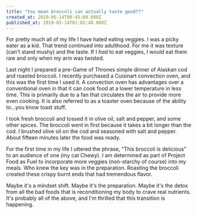 ```yaml
---
title: "You mean broccoli can actually taste good??"
created_at: 2019-05-14T00:45:09.000Z
published_at: 2019-05-14T01:02:48.000Z
---
```

For pretty much all of my life I have hated eating veggies. I was a picky eater as a kid. That trend continued into adulthood. For me it was texture (can't stand mushy) and the taste. If I _had_ to eat veggies, I would eat them raw and only when my arm was twisted.

Last night I prepared a pre-Game of Thrones simple dinner of Alaskan cod and roasted broccoli. I recently purchased a Cuisinart convection oven, and this was the first time I used it. A convection oven has advantages over a conventional oven in that it can cook food at a lower temperature in less time. This is primarily due to a fan that circulates the air to provide more even cooking. It is also referred to as a toaster oven because of the ability to...you know toast stuff.

I took fresh broccoli and tossed it in olive oil, salt and pepper, and some other spices. The broccoli went in first because it takes a bit longer than the cod. I brushed olive oil on the cod and seasoned with salt and pepper. About fifteen minutes later the food was ready.

For the first time in my life I uttered the phrase, "This broccoli is delicious" to an audience of one (my cat Chewy). I am determined as part of Project Food as Fuel to incorporate more veggies (non-starchy of course) into my meals. Who knew the key was in the preparation. Roasting the broccoli created these crispy burnt ends that had tremendous flavor. 

Maybe it's a mindset shift. Maybe it's the preparation. Maybe it's the detox from all the bad foods that is reconditioning my body to crave real nutrients. It's probably all of the above, and I'm thrilled that this transition is happening.
